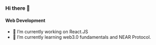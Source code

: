 ### Hi there 👋

#### Web Development
        
- 🔭 I’m currently working on React.JS 
- 🌱 I’m currently learning web3.0 fundamentals and NEAR Protocol.








<!--
**mustafamakarnaci/mustafamakarnaci** is a ✨ _special_ ✨ repository because its `README.md` (this file) appears on your GitHub profile.

Here are some ideas to get you started:

Skills: <img src='https://cdn.jsdelivr.net/npm/simple-icons@3.0.1/icons/react.svg' alt='react' height='40'>
        <img src='https://cdn.jsdelivr.net/npm/simple-icons@3.0.1/icons/javascript.svg' alt='javascript' height='40'>
        <img src='https://cdn.jsdelivr.net/npm/simple-icons@3.0.1/icons/html5.svg' alt='html5' height='40'>
        <img src='https://cdn.jsdelivr.net/npm/simple-icons@3.0.1/icons/css3.svg' alt='css3' height='40'>

- 🔭 I’m currently working on ...
- 🌱 I’m currently learning ...
- 👯 I’m looking to collaborate on ...
- 🤔 I’m looking for help with ...
- 💬 Ask me about ...
- 📫 How to reach me: ...
- 😄 Pronouns: ...
- ⚡ Fun fact: ...
-->
